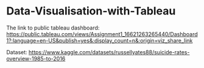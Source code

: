 # Data-Visualisation-with-Tableau

The link to public tableau dashboard: 
https://public.tableau.com/views/Assignment1_16621263265440/Dashboard1?:language=en-US&publish=yes&:display_count=n&:origin=viz_share_link

Dataset: https://www.kaggle.com/datasets/russellyates88/suicide-rates-overview-1985-to-2016
